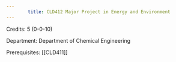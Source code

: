 ```yaml
---
        title: CLD412 Major Project in Energy and Environment
---
```

Credits: 5 (0-0-10)

Department: Department of Chemical Engineering

Prerequisites: [[CLD411]]

